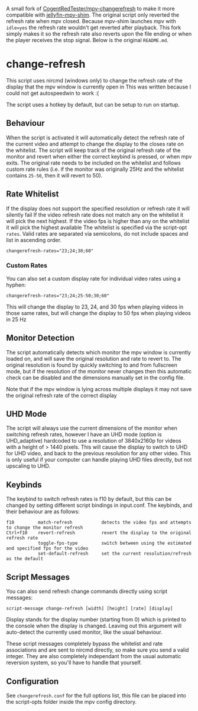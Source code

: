 A small fork of [CogentRedTester/mpv-changerefresh](https://github.com/CogentRedTester/mpv-changerefresh) to make it more compatible with [jellyfin-mpv-shim](https://github.com/jellyfin/jellyfin-mpv-shim). The original script only reverted the refresh rate when mpv closed. Because mpv-shim launches mpv with `idle=yes` the refresh rate wouldn't get reverted after playback. This fork simply makes it so the refresh rate also reverts upon the file ending or when the player receives the stop signal. Below is the original `README.md`.

# change-refresh

This script uses nircmd (windows only) to change the refresh rate of the display that the mpv window is currently open in
This was written because I could not get autospeedwin to work :(

The script uses a hotkey by default, but can be setup to run on startup.

## Behaviour
When the script is activated it will automatically detect the refresh rate of the current video and attempt to change the display
to the closes rate on the whitelist. The script will keep track of the original refresh rate of the monitor and revert when either the
correct keybind is pressed, or when mpv exits. The original rate needs to be included on the whitelist and follows
custom rate rules (i.e. if the monitor was originally 25Hz and the whitelist contains `25-50`, then it will revert to 50).

## Rate Whitelist
If the display does not support the specified resolution or refresh rate it will silently fail
If the video refresh rate does not match any on the whitelist it will pick the next highest.
If the video fps is higher than any on the whitelist it will pick the highest available
The whitelist is specified via the script-opt `rates`. Valid rates are separated via semicolons, do not include spaces and list in ascending order.
    
    changerefresh-rates="23;24;30;60"

### Custom Rates
You can also set a custom display rate for individual video rates using a hyphen:
    
    changerefresh-rates="23;24;25-50;30;60"
This will change the display to 23, 24, and 30 fps when playing videos in those same rates, but will change the display to 50 fps when
playing videos in 25 Hz

## Monitor Detection
The script automatically detects which monitor the mpv window is currently loaded on, and will save the original resolution and rate to revert to.
The original resolution is found by quickly switching to and from fullscreen mode, but if the resolution of the monitor never changes then this
automatic check can be disabled and the dimensions manually set in the config file.

Note that if the mpv window is lying across multiple displays it may not save the original refresh rate of the correct display

## UHD Mode
The script will always use the current dimensions of the monitor when switching refresh rates,
however I have an UHD mode (option is UHD_adaptive) hardcoded to use a resolution of 3840x2160p for videos with a height of > 1440 pixels.
This will cause the display to switch to UHD for UHD video, and back to the previous resolution for any other video. This is only useful if your computer
can handle playing UHD files directly, but not upscaling to UHD.


## Keybinds
The keybind to switch refresh rates is f10 by default, but this can be changed by setting different script bindings in input.conf.
The keybinds, and their behaviour are as follows:

    f10         match-refresh           detects the video fps and attempts to change the monitor refresh
    Ctrl+f10    revert-refresh          revert the display to the original refresh rate
                toggle-fps-type         switch between using the estimated and specified fps for the video
                set-default-refresh     set the current resolution/refresh as the default

## Script Messages
You can also send refresh change commands directly using script messages:
    
    script-message change-refresh [width] [height] [rate] [display]

Display stands for the display number (starting from 0) which is printed to the console when the display is changed.
Leaving out this argument will auto-detect the currently used monitor, like the usual behaviour.

These script messages completely bypass the whitelist and rate associations and are sent to nircmd directly, so make sure you send a valid integer.
They are also completely independant from the usual automatic reversion system, so you'll have to handle that yourself.


## Configuration
See `changerefresh.conf` for the full options list, this file can be placed into the script-opts folder inside the mpv config directory.
